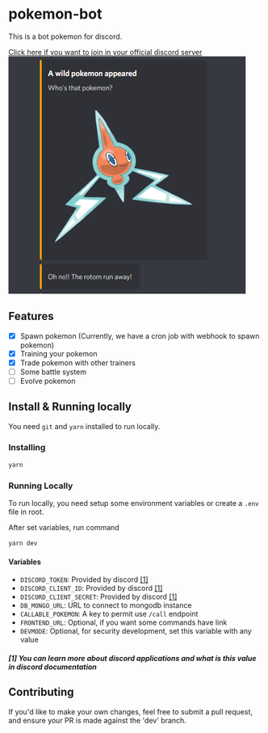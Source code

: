 # pokemon-bot
This is a bot pokemon for discord.

[Click here if you want to join in your official discord server](https://discord.gg/n6DSgXSqrn)
![Rotom in bot](assets/rotom.png)

## Features
- [x] Spawn pokemon (Currently, we have a cron job with webhook to spawn pokemon)
- [x] Training your pokemon
- [x] Trade pokemon with other trainers
- [ ] Some battle system
- [ ] Evolve pokemon

## Install & Running locally
You need `git` and `yarn` installed to run locally.

### Installing
```sh
yarn
```

### Running Locally
To run locally, you need setup some environment variables or create a `.env` file in root.

After set variables, run command
```sh
yarn dev
```

#### Variables
- `DISCORD_TOKEN`: Provided by discord [[1]](#1)
- `DISCORD_CLIENT_ID`: Provided by discord [[1]](#1)
- `DISCORD_CLIENT_SECRET`: Provided by discord [[1]](#1)
- `DB_MONGO_URL`: URL to connect to mongodb instance
- `CALLABLE_POKEMON`: A key to permit use `/call` endpoint
- `FRONTEND_URL`: Optional, if you want some commands have link
- `DEVMODE`: Optional, for security development, set this variable with any value

##### [1] You can learn more about discord applications and what is this value in discord documentation

## Contributing
If you'd like to make your own changes, feel free to submit a pull request, and ensure your PR is made against the 'dev' branch.